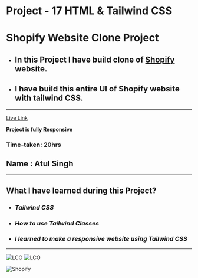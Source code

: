 # Project - 17 HTML & Tailwind CSS

# Shopify Website Clone Project

- ## In this Project I have build clone of [Shopify](###) website.

- ## I have build this entire UI of Shopify website with tailwind CSS.

---

[Live Link](###)

**Project is fully Responsive**

### Time-taken: 20hrs

## Name : Atul Singh

---

## What I have learned during this Project?

- ### _Tailwind CSS_

- ### _How to use Tailwind Classes_

- ### _I learned to make a responsive website using Tailwind CSS_

---

![LCO](https://img.shields.io/badge/Project-17-green) ![LCO](https://img.shields.io/badge/Shopify%20Clone-HTML%20%26%20Tailwind%20CSS-orange)

![Shopify](assets/Shopify-%20full-page-screenshot.png)
